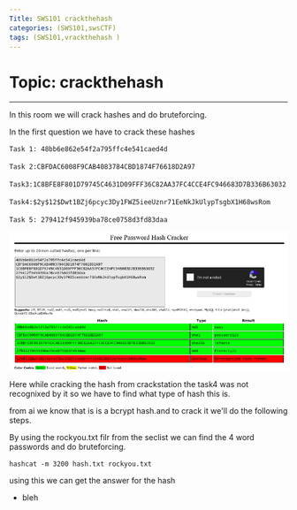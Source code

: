 ```yaml
---
Title: SWS101 crackthehash
categories: (SWS101,swsCTF)
tags: (SWS101,vrackthehash )
---
```

# Topic: crackthehash
----

In this room we will crack hashes and do bruteforcing.

In the first question we have to crack these hashes

    Task 1: 48bb6e862e54f2a795ffc4e541caed4d

    Task 2:CBFDAC6008F9CAB4083784CBD1874F76618D2A97

    Task3:1C8BFE8F801D79745C4631D09FFF36C82AA37FC4CCE4FC946683D7B336B63032

    Task4:$2y$12$Dwt1BZj6pcyc3Dy1FWZ5ieeUznr71EeNkJkUlypTsgbX1H68wsRom

    Task 5: 279412f945939ba78ce0758d3fd83daa

![hash](/assets/img/image26.png)

Here while cracking the hash from crackstation the task4 was not recognixed by it so we have to find what type of hash this is.

from ai we know that is is a bcrypt hash.and to crack it we'll do the following steps.

By using the rockyou.txt filr from the seclist we can find the 4 word passwords and do bruteforcing.

    hashcat -m 3200 hash.txt rockyou.txt 

using this we can get the answer for the hash

- bleh




